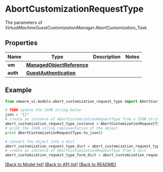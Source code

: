 # AbortCustomizationRequestType

The parameters of *VirtualMachineGuestCustomizationManager.AbortCustomization_Task*. 

## Properties
Name | Type | Description | Notes
------------ | ------------- | ------------- | -------------
**vm** | [**ManagedObjectReference**](ManagedObjectReference.md) |  | 
**auth** | [**GuestAuthentication**](GuestAuthentication.md) |  | 

## Example

```python
from vmware_vi.models.abort_customization_request_type import AbortCustomizationRequestType

# TODO update the JSON string below
json = "{}"
# create an instance of AbortCustomizationRequestType from a JSON string
abort_customization_request_type_instance = AbortCustomizationRequestType.from_json(json)
# print the JSON string representation of the object
print AbortCustomizationRequestType.to_json()

# convert the object into a dict
abort_customization_request_type_dict = abort_customization_request_type_instance.to_dict()
# create an instance of AbortCustomizationRequestType from a dict
abort_customization_request_type_form_dict = abort_customization_request_type.from_dict(abort_customization_request_type_dict)
```
[[Back to Model list]](../README.md#documentation-for-models) [[Back to API list]](../README.md#documentation-for-api-endpoints) [[Back to README]](../README.md)


